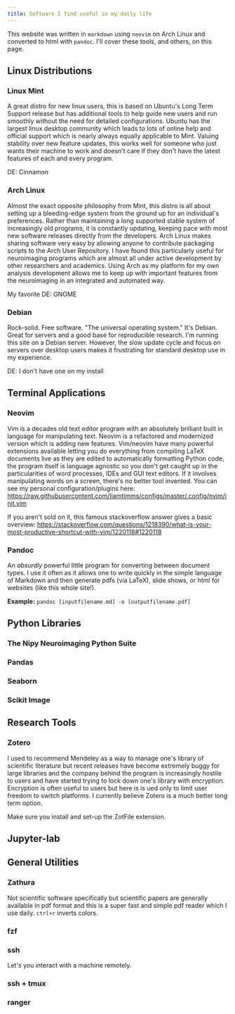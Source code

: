 ```yaml
---
title: Software I find useful in my daily life
---
```


This website was written in `markdown` using `neovim` on Arch Linux and converted to html with `pandoc`. I'll cover these tools, and others, on this page.

## Linux Distributions
### Linux Mint
A great distro for new linux users, this is based on Ubuntu's Long Term Support release but has additional tools to help guide new users and run smoothly without the need for detailed configurations. Ubuntu has the largest linux desktop community which leads to lots of online help and official support which is nearly always equally applicable to Mint. Valuing stability over new feature updates, this works well for someone who just wants their machine to work and doesn't care if they don't have the latest features of each and every program.

DE: Cinnamon

### Arch Linux
Almost the exact opposite philosophy from Mint, this distro is all about setting up a bleeding-edge system from the ground up for an individual's preferences. Rather than maintaining a long supported stable system of increasingly old programs, it is constantly updating, keeping pace with most new software releases directly from the developers. Arch Linux makes sharing software very easy by allowing anyone to contribute packaging scripts to the Arch User Repository. I have found this particularly useful for neuroimaging programs which are almost all under active development by other researchers and academics. Using Arch as my platform for my own analysis development allows me to keep up with important features from the neuroimaging in an integrated and automated way.

My favorite DE: GNOME


### Debian
Rock-solid. Free software. "The universal operating system." It's Debian. Great for servers and a good base for reproducible research. I'm running this site on a Debian server. However, the slow update cycle and focus on servers over desktop users makes it frustrating for standard desktop use in my experience.

DE: I don't have one on my install

## Terminal Applications
### Neovim
Vim is a decades old text editor program with an absolutely brilliant built in language for manipulating text. Neovim is a refactored and modernized version which is adding new features. Vim/neovim have many powerful extensions available letting you do everything from compiling LaTeX documents live as they are edited to automatically formatting Python code, the program itself is language agnostic so you don't get caught up in the particularities of word processes, IDEs and GUI text editors. If it involves manipulating words on a screen, there's no better tool invented. You can see my personal configuration/plugins here: https://raw.githubusercontent.com/liamtimms/configs/master/.config/nvim/init.vim

If you aren't sold on it, this famous stackoverflow answer gives a basic overview: https://stackoverflow.com/questions/1218390/what-is-your-most-productive-shortcut-with-vim/1220118#1220118

### Pandoc
An *absurdly* powerful little program for converting between document types. I use it often as it allows one to write quickly in the simple language of Markdown and then generate pdfs (via LaTeX), slide shows, or html for websites (like this whole site!).

**Example:** `pandoc [inputfilename.md] -o [outputfilename.pdf]`

## Python Libraries
### The Nipy Neuroimaging Python Suite

### Pandas

### Seaborn

### Scikit Image

## Research Tools
### Zotero
I used to recommend Mendeley as a way to manage one's library of scientific literature but recent releases have become extremely buggy for large libraries and the company behind the program is increasingly hostile to users and have started trying to lock down one's library with encryption. Encryption is often useful to users but here is is ued only to limit user freedom to switch platforms. I currently believe Zotero is a much better long term option.

Make sure you install and set-up the ZotFile extension.

## Jupyter-lab

## General Utilities
### Zathura
Not scientific software specifically but scientific papers are generally available in pdf format and this is a super fast and simple pdf reader which I use daily. `ctrl+r` inverts colors.

### fzf

### ssh
Let's you interact with a machine remotely.

### ssh + tmux

### ranger
